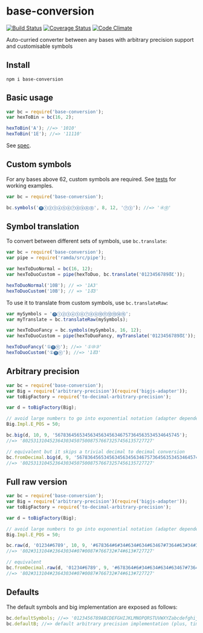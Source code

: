 # base-conversion

[![Build Status](https://travis-ci.org/javiercejudo/base-conversion.svg)](https://travis-ci.org/javiercejudo/base-conversion)
[![Coverage Status](https://coveralls.io/repos/javiercejudo/base-conversion/badge.svg?branch=master)](https://coveralls.io/r/javiercejudo/base-conversion?branch=master)
[![Code Climate](https://codeclimate.com/github/javiercejudo/base-conversion/badges/gpa.svg)](https://codeclimate.com/github/javiercejudo/base-conversion)

Auto-curried converter between any bases with arbitrary precision support and customisable symbols

## Install

    npm i base-conversion

## Basic usage

```js
var bc = require('base-conversion');
var hexToBin = bc(16, 2);

hexToBin('A'); //=> '1010'
hexToBin('1E'); //=> '11110'
```

See [spec](test/spec.js).

## Custom symbols

For any bases above 62, custom symbols are required.
See [tests](test/bigint-base-converter.js) for working examples.

```js
var bc = require('base-conversion');

bc.symbols('⓿①②③④⑤⑥⑦⑧⑨ⒶⒷ', 8, 12, '⑦③'); //=> '④Ⓑ'
```

## Symbol translation

To convert between different sets of symbols, use `bc.translate`:

```js
var bc = require('base-conversion');
var pipe = require('ramda/src/pipe');

var hexToDuoNormal = bc(16, 12);
var hexToDuoCustom = pipe(hexToDuo, bc.translate('0123456789ᘔƐ'));

hexToDuoNormal('10B'); // => '1A3'
hexToDuoCustom('10B'); // => '1ᘔ3'
```

To use it to translate from custom symbols, use `bc.translateRaw`:

```js
var mySymbols = '⓿①②③④⑤⑥⑦⑧⑨⑩⑪⑫⑬⑭⑮';
var myTranslate = bc.translateRaw(mySymbols);

var hexToDuoFancy = bc.symbols(mySymbols, 16, 12);
var hexToDuoCustom = pipe(hexToDuoFancy, myTranslate('0123456789ᘔƐ'));

hexToDuoFancy('①⓿⑪'); //=> '①⑩③'
hexToDuoCustom('①⓿⑪'); //=> '1ᘔ3'
```

## Arbitrary precision

```js
var bc = require('base-conversion');
var Big = require('arbitrary-precision')(require('bigjs-adapter'));
var toBigFactory = require('to-decimal-arbitrary-precision');

var d = toBigFactory(Big);

// avoid large numbers to go into exponential notation (adapter dependent)
Big.Impl.E_POS = 50;

bc.big(d, 10, 9, '5678364565345634563456346757364563534534645745');
//=> '802531310452364303450750087576673257456135727727'

// equivalent but it skips a trivial decimal to decimal conversion
bc.fromDecimal.big(d, 9, '5678364565345634563456346757364563534534645745');
//=> '802531310452364303450750087576673257456135727727'
```

## Full raw version

```js
var bc = require('base-conversion');
var Big = require('arbitrary-precision')(require('bigjs-adapter'));
var toBigFactory = require('to-decimal-arbitrary-precision');

var d = toBigFactory(Big);

// avoid large numbers to go into exponential notation (adapter dependent)
Big.Impl.E_POS = 50;

bc.raw(d, '01234#6789', 10, 9, '#678364#6#34#634#634#63467#7364#63#34#3464#74#');
//=> '802#313104#23643034#07#0087#766732#74#613#727727'

// equivalent
bc.fromDecimal.raw(d, '01234#6789', 9, '#678364#6#34#634#634#63467#7364#63#34#3464#74#');
//=> '802#313104#23643034#07#0087#766732#74#613#727727'
```

## Defaults

The default symbols and big implementation are exposed as follows:

```js
bc.defaultSymbols; //=> '0123456789ABCDEFGHIJKLMNOPQRSTUVWXYZabcdefghijklmnopqrstuvwxyz'
bc.defaultB; //=> default arbitrary precision implementation (plus, times, div, mod & pow)
```
